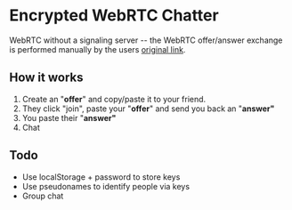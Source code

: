 # Encrypted WebRTC Chatter

WebRTC without a signaling server -- the WebRTC offer/answer exchange is performed manually by the users [original link](https://github.com/cjb/serverless-webrtc).

## How it works
 
 1. Create an "**offer**" and copy/paste it to your friend.
 2. They click "join", paste your "**offer**" and send you back an "**answer"**
 3. You paste their "**answer"**
 4. Chat
 
## Todo
* Use localStorage + password to store keys
* Use pseudonames to identify people via keys
* Group chat
